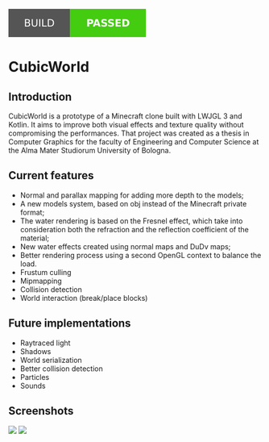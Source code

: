 [![Build status badge](https://raw.githubusercontent.com/Filocava99/Buildy/master/builds/CubicWorld/CubicWorld-build.svg)](https://filocava99.github.io/Buildy/builds/CubicWorld/CubicWorld.html)
# CubicWorld

## Introduction
CubicWorld is a prototype of a Minecraft clone built with LWJGL 3 and Kotlin. It aims to improve both visual effects and texture quality without compromising the performances.
That project was created as a thesis in Computer Graphics for the faculty of Engineering and Computer Science at the Alma Mater Studiorum University of Bologna.

## Current features
* Normal and parallax mapping for adding more depth to the models;
* A new models system, based on obj instead of the Minecraft private format;
* The water rendering is based on the Fresnel effect, which take into consideration both the refraction and the reflection coefficient of the material;
* New water effects created using normal maps and DuDv maps;
* Better rendering process using a second OpenGL context to balance the load.
* Frustum culling
* Mipmapping
* Collision detection
* World interaction (break/place blocks)

## Future implementations
* Raytraced light
* Shadows
* World serialization
* Better collision detection
* Particles
* Sounds

## Screenshots

![](https://i.imgur.com/85hMlPU.png)
![](https://i.imgur.com/hKWJGEO.png)
